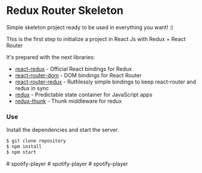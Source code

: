 # Redux Router Skeleton

Simple skeleton project ready to be used in everything you want! :)

This is the first step to initialize a project in React Js with 
Redux + React Router

It's prepared with the next libraries:

* [react-redux](https://github.com/reactjs/react-redux) - Official React bindings for Redux 
* [react-router-dom](https://github.com/ReactTraining/react-router/tree/master/packages/react-router-dom) - DOM bindings for React Router
* [react-router-redux](https://github.com/reactjs/react-router-redux) - Ruthlessly simple bindings to keep react-router and redux in sync
* [redux](https://github.com/reactjs/redux) - Predictable state container for JavaScript apps 
* [redux-thunk](https://github.com/gaearon/redux-thunk) - Thunk middleware for redux

### Use
Install the dependencies and start the server.
```sh
$ git clone repository
$ npm install
$ npm start
```
#   s p o t i f y - p l a y e r  
 #   s p o t i f y - p l a y e r  
 #   s p o t i f y - p l a y e r  
 